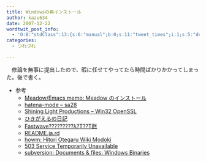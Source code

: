 ```yaml
---
title: Windowsの再インストール
author: kazu634
date: 2007-12-22
wordtwit_post_info:
  - 'O:8:"stdClass":13:{s:6:"manual";b:0;s:11:"tweet_times";i:1;s:5:"delay";i:0;s:7:"enabled";i:1;s:10:"separation";s:2:"60";s:7:"version";s:3:"3.7";s:14:"tweet_template";b:0;s:6:"status";i:2;s:6:"result";a:0:{}s:13:"tweet_counter";i:2;s:13:"tweet_log_ids";a:1:{i:0;i:3503;}s:9:"hash_tags";a:0:{}s:8:"accounts";a:1:{i:0;s:7:"kazu634";}}'
categories:
  - つれづれ

---
```

<div class="section">
<p>
    　修論を無事に提出したので、暇に任せてやってたら時間ばかりかかってしまった。後で書く。
</p>
  
<ul>
<li>
      参考 <ul>
<li>
<a href="http://www.bookshelf.jp/soft/meadow_9.html" onclick="__gaTracker('send', 'event', 'outbound-article', 'http://www.bookshelf.jp/soft/meadow_9.html', 'Meadow/Emacs memo:  Meadow のインストール');" target="_blank">Meadow/Emacs memo: Meadow のインストール</a>
</li>
<li>
<a href="http://d.hatena.ne.jp/sa28/20070706" onclick="__gaTracker('send', 'event', 'outbound-article', 'http://d.hatena.ne.jp/sa28/20070706', 'hatena-mode &#8211; sa28');" target="_blank">hatena-mode &#8211; sa28</a>
</li>
<li>
<a href="http://www.slproweb.com/products/Win32OpenSSL.html" onclick="__gaTracker('send', 'event', 'outbound-article', 'http://www.slproweb.com/products/Win32OpenSSL.html', 'Shining Light Productions &#8211; Win32 OpenSSL');" target="_blank">Shining Light Productions &#8211; Win32 OpenSSL</a>
</li>
<li>
<a href="http://d.hatena.ne.jp/hikigaeru/20040617#p1" onclick="__gaTracker('send', 'event', 'outbound-article', 'http://d.hatena.ne.jp/hikigaeru/20040617#p1', 'ひきがえるの日記');" target="_blank">ひきがえるの日記</a>
</li>
<li>
<a href="http://www.fastwave.gr.jp/diarysrv/fy/200601c.html" onclick="__gaTracker('send', 'event', 'outbound-article', 'http://www.fastwave.gr.jp/diarysrv/fy/200601c.html', 'Fastwave?????????λ?Τ??Τ&#x993b;');" target="_blank">Fastwave?????????λ?Τ??Τ&#x993b;</a>
</li>
<li>
<a href="http://howm.sourceforge.jp/README-j.html#label-7" onclick="__gaTracker('send', 'event', 'outbound-article', 'http://howm.sourceforge.jp/README-j.html#label-7', 'README.ja.rd');" target="_blank">README.ja.rd</a>
</li>
<li>
<a href="http://howm.sourceforge.jp/index-j.html" onclick="__gaTracker('send', 'event', 'outbound-article', 'http://howm.sourceforge.jp/index-j.html', 'howm: Hitori Otegaru Wiki Modoki');" target="_blank">howm: Hitori Otegaru Wiki Modoki</a>
</li>
<li>
<a href="http://www.bookshelf.jp/pukiwiki/pukiwiki.php?%BD%F1%A4%AD%BB%B6%A4%E9%A4%AB%A4%B7%A5%E1%A5%E2%A5%C4%A1%BC%A5%EB%A1%BDhowm#content_2_4" onclick="__gaTracker('send', 'event', 'outbound-article', 'http://www.bookshelf.jp/pukiwiki/pukiwiki.php?%BD%F1%A4%AD%BB%B6%A4%E9%A4%AB%A4%B7%A5%E1%A5%E2%A5%C4%A1%BC%A5%EB%A1%BDhowm#content_2_4', '503 Service Temporarily Unavailable');" target="_blank">503 Service Temporarily Unavailable</a>
</li>
<li>
<a href="http://subversion.tigris.org/servlets/ProjectDocumentList?folderID=91" onclick="__gaTracker('send', 'event', 'outbound-article', 'http://subversion.tigris.org/servlets/ProjectDocumentList?folderID=91', '         subversion:        Documents &#038; files: Windows Binaries    ');" target="_blank"> subversion: Documents & files: Windows Binaries </a>
</li>
</ul>
</li>
</ul>
</div>
